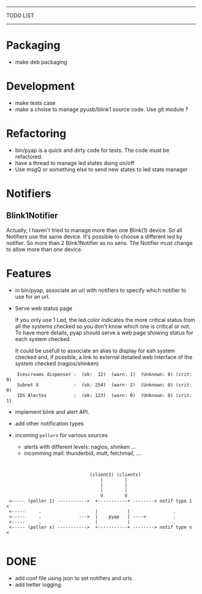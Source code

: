 *********
TODO LIST
*********


Packaging
=========

- make deb packaging

Development
===========

- make tests case
- make a choise to manage pyusb/blink1 source code. Use git module ?

Refactoring
===========

- bin/pyap is a quick and dirty code for tests. The code must be refactored.
- have a thread to manage led states doing on/off
- Use msgQ or something else to send new states to led state manager

Notifiers
=========

Blink1Notifier
--------------

Actually, I haven't tried to manage more than one Blink(1) device.
So all Notifiers use the same device. It's possible to choose a different
led by notifier. So more than 2 Blink1Notifier as no sens.
The Notifier must change to allow more than one device.



Features
========

- in bin/pyap, associate an url with notifiers to specify which notifier
  to use for an url.

- Serve web status page

  If you only use 1 Led, the led color indicates the more critical status from
  all the systems checked so you don't know which one is critical or not.
  To have more details, pyap should serve a web page showing status for
  each system checked.

  It could be usefull to associate an alias to display for eah system checked and,
  if possible, a link to external detailed web interface of the system checked
  (nagios/shinken)

```
    Icescreams dispenser :  (ok:  12)  (warn: 1)  (Unknown: 0) (crit: 0)
    Subnet X             :  (ok: 254)  (warn: 2)  (Unknown: 0) (crit: 0)
    IDS Alertes          :  (ok: 123)  (warn: 0)  (Unknown: 0) (crit: 1)

```

- implement blink and alert API.
- add other notification types
- incoming `pollers` for various sources

  - alerts with different levels: nagios, shinken ...
  - incomming mail: thunderbid, mutt, fetchmail,  ...



```


                               (client1) (clientx)
                                   |        |
                                   |        |
                                   |        |
                                   V        V
 <----- (poller 1) ----------->  +-----------+ --------> notif type 1 <
 <-----     .                    |           |                .
 <-----     .              --->  |    pyap   | ---->          .
 <-----     .                    |           |                .
 <----- (poller x) ----------->  +-----------+ --------> notif type n <


```


DONE
====
- add conf file using json to set notifiers and urls.
- add better logging.

